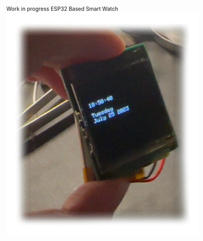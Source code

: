 Work in progress ESP32 Based Smart Watch
![alt text](https://github.com/TristanV1/ESP32-Smart-Watch/blob/master/Pictures/Full%20Assembly.png?raw=true)

